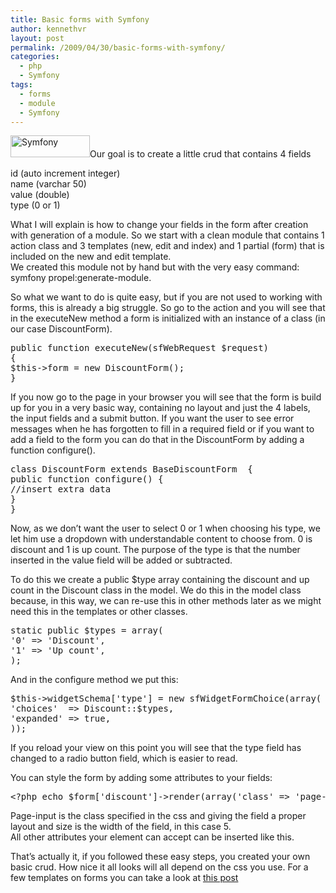 ```yaml
---
title: Basic forms with Symfony
author: kennethvr
layout: post
permalink: /2009/04/30/basic-forms-with-symfony/
categories:
  - php
  - Symfony
tags:
  - forms
  - module
  - Symfony
---
```

<img class="alignright size-full wp-image-727" title="Symfony" src="http://www.devexp.eu/wp-content/uploads/2009/04/symfony.jpg" alt="Symfony" width="127" height="35" />Our goal is to create a little crud that contains 4 fields

id (auto increment integer)  
name (varchar 50)  
value (double)  
type (0 or 1)

What I will explain is how to change your fields in the form after creation with generation of a module. So we start with a clean module that contains 1 action class and 3 templates (new, edit and index) and 1 partial (form) that is included on the new and edit template.  
We created this module not by hand but with the very easy command: symfony propel:generate-module.

<!--more-->So what we want to do is quite easy, but if you are not used to working with forms, this is already a big struggle. So go to the action and you will see that in the executeNew method a form is initialized with an instance of a class (in our case DiscountForm).

<pre class="brush: php; title: ; notranslate" title="">public function executeNew(sfWebRequest $request)
{
$this-&gt;form = new DiscountForm();
}
</pre>

If you now go to the page in your browser you will see that the form is build up for you in a very basic way, containing no layout and just the 4 labels, the input fields and a submit button. If you want the user to see error messages when he has forgotten to fill in a required field or if you want to add a field to the form you can do that in the DiscountForm by adding a function configure().

<pre class="brush: php; title: ; notranslate" title="">class DiscountForm extends BaseDiscountForm  {
public function configure() {
//insert extra data
}
}
</pre>

Now, as we don&#8217;t want the user to select 0 or 1 when choosing his type, we let him use a dropdown with understandable content to choose from. 0 is discount and 1 is up count. The purpose of the type is that the number inserted in the value field will be added or subtracted.

To do this we create a public $type array containing the discount and up count in the Discount class in the model. We do this in the model class because, in this way, we can re-use this in other methods later as we might need this in the templates or other classes.

<pre class="brush: php; title: ; notranslate" title="">static public $types = array(
'0' =&gt; 'Discount',
'1' =&gt; 'Up count',
);
</pre>

And in the configure method we put this:

<pre class="brush: php; title: ; notranslate" title="">$this-&gt;widgetSchema['type'] = new sfWidgetFormChoice(array(
'choices'  =&gt; Discount::$types,
'expanded' =&gt; true,
));
</pre>

If you reload your view on this point you will see that the type field has changed to a radio button field, which is easier to read.

You can style the form by adding some attributes to your fields:

<pre class="brush: php; title: ; notranslate" title="">&lt;?php echo $form['discount']-&gt;render(array('class' =&gt; 'page-input', 'size' =&gt; 5));  ?&gt;
</pre>

Page-input is the class specified in the css and giving the field a proper layout and size is the width of the field, in this case 5.  
All other attributes your element can accept can be inserted like this.

That&#8217;s actually it, if you followed these easy steps, you created your own basic crud. How nice it all looks will all depend on the css you use. For a few templates on forms you can take a look at <a href="http://www.smashingmagazine.com/2006/11/11/css-based-forms-modern-solutions/" target="_blank">this post </a>